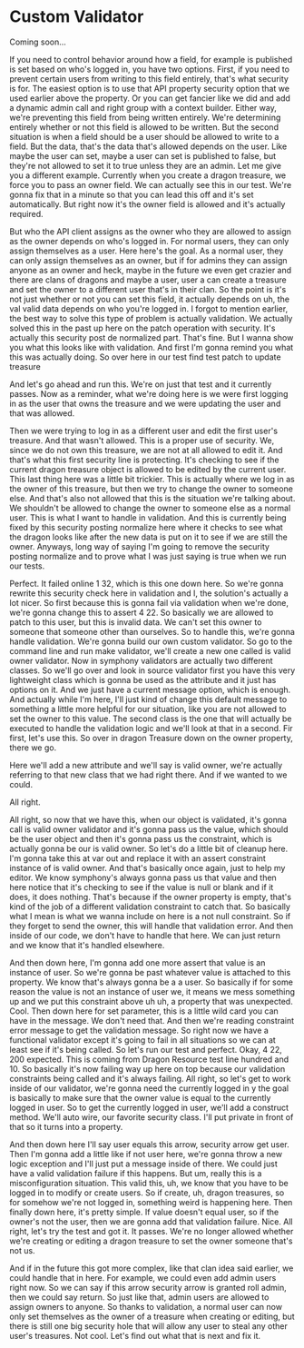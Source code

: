 # Custom Validator

Coming soon...

If you need to control behavior around how a field, for example is published is set
based on who's logged in, you have two options. First, if you need to prevent certain
users from writing to this field entirely, that's what security is for. The easiest
option is to use that API property security option that we used earlier above the
property. Or you can get fancier like we did and add a dynamic admin call and right
group with a context builder. Either way, we're preventing this field from being
written entirely. We're determining entirely whether or not this field is allowed to
be written. But the second situation is when a field should be a user should be
allowed to write to a field. But the data, that's the data that's allowed depends on
the user. Like maybe the user can set, maybe a user can set is published to false,
but they're not allowed to set it to true unless they are an admin. Let me give you a
different example. Currently when you create a dragon treasure, we force you to pass
an owner field. We can actually see this in our test. We're gonna fix that in a
minute so that you can lead this off and it's set automatically. But right now it's
the owner field is allowed and it's actually required.

But who the API client assigns as the owner who they are allowed to assign as the
owner depends on who's logged in. For normal users, they can only assign themselves
as a user. Here here's the goal. As a normal user, they can only assign themselves as
an owner, but if for admins they can assign anyone as an owner and heck, maybe in the
future we even get crazier and there are clans of dragons and maybe a user, user a
can create a treasure and set the owner to a different user that's in their clan. So
the point is it's not just whether or not you can set this field, it actually depends
on uh, the val valid data depends on who you're logged in. I forgot to mention
earlier, the best way to solve this type of problem is actually validation. We
actually solved this in the past up here on the patch operation with security. It's
actually this security post de normalized part. That's fine. But I wanna show you
what this looks like with validation. And first I'm gonna remind you what this was
actually doing. So over here in our test find test patch to update treasure

And let's go ahead and run this. We're on just that test and it currently passes. Now
as a reminder, what we're doing here is we were first logging in as the user that
owns the treasure and we were updating the user and that was allowed.

Then we were trying to log in as a different user and edit the first user's treasure.
And that wasn't allowed. This is a proper use of security. We, since we do not own
this treasure, we are not at all allowed to edit it. And that's what this first
security line is protecting. It's checking to see if the current dragon treasure
object is allowed to be edited by the current user. This last thing here was a little
bit trickier. This is actually where we log in as the owner of this treasure, but
then we try to change the owner to someone else. And that's also not allowed that
this is the situation we're talking about. We shouldn't be allowed to change the
owner to someone else as a normal user. This is what I want to handle in validation.
And this is currently being fixed by this security posting normalize here where it
checks to see what the dragon looks like after the new data is put on it to see if we
are still the owner. Anyways, long way of saying I'm going to remove the security
posting normalize and to prove what I was just saying is true when we run our tests.

Perfect. It failed online 1 32, which is this one down here. So we're gonna rewrite
this security check here in validation and I, the solution's actually a lot nicer. So
first because this is gonna fail via validation when we're done, we're gonna change
this to assert 4 22. So basically we are allowed to patch to this user, but this is
invalid data. We can't set this owner to someone that someone other than ourselves.
So to handle this, we're gonna handle validation. We're gonna build our own custom
validator. So go to the command line and run make validator, we'll create a new one
called is valid owner validator. Now in symphony validators are actually two
different classes. So we'll go over and look in source validator first you have this
very lightweight class which is gonna be used as the attribute and it just has
options on it. And we just have a current message option, which is enough. And
actually while I'm here, I'll just kind of change this default message to something a
little more helpful for our situation, like you are not allowed to set the owner to
this value. The second class is the one that will actually be executed to handle the
validation logic and we'll look at that in a second. Fir first, let's use this. So
over in dragon Treasure down on the owner property, there we go.

Here we'll add a new attribute and we'll say is valid owner, we're actually referring
to that new class that we had right there. And if we wanted to we could.

All right.

All right, so now that we have this, when our object is validated, it's gonna call is
valid owner validator and it's gonna pass us the value, which should be the user
object and then it's gonna pass us the constraint, which is actually gonna be our is
valid owner. So let's do a little bit of cleanup here. I'm gonna take this at var out
and replace it with an assert constraint instance of is valid owner. And that's
basically once again, just to help my editor. We know symphony's always gonna pass us
that value and then here notice that it's checking to see if the value is null or
blank and if it does, it does nothing. That's because if the owner property is empty,
that's kind of the job of a different validation constraint to catch that. So
basically what I mean is what we wanna include on here is a not null constraint. So
if they forget to send the owner, this will handle that validation error. And then
inside of our code, we don't have to handle that here. We can just return and we know
that it's handled elsewhere.

<affirmative>

And then down here, I'm gonna add one more assert that value is an instance of user.
So we're gonna be past whatever value is attached to this property. We know that's
always gonna be a a user. So basically if for some reason the value is not an
instance of user we, it means we mess something up and we put this constraint above
uh uh, a property that was unexpected. Cool. Then down here for set parameter, this
is a little wild card you can have in the message. We don't need that. And then we're
reading constraint error message to get the validation message. So right now we have
a functional validator except it's going to fail in all situations so we can at least
see if it's being called. So let's run our test and perfect. Okay, 4 22, 200
expected. This is coming from Dragon Resource test line hundred and 10. So basically
it's now failing way up here on top because our validation constraints being called
and it's always failing. All right, so let's get to work inside of our validator,
we're gonna need the currently logged in y the goal is basically to make sure that
the owner value is equal to the currently logged in user. So to get the currently
logged in user, we'll add a construct method. We'll auto wire, our favorite security
class. I'll put private in front of that so it turns into a property.

And then down here I'll say user equals this arrow, security arrow get user. Then I'm
gonna add a little like if not user here, we're gonna throw a new logic exception and
I'll just put a message inside of there. We could just have a valid validation
failure if this happens. But um, really this is a misconfiguration situation. This
valid this, uh, we know that you have to be logged in to modify or create users. So
if create, uh, dragon treasures, so for somehow we're not logged in, something weird
is happening here. Then finally down here, it's pretty simple. If value doesn't equal
user, so if the owner's not the user, then we are gonna add that validation failure.
Nice. All right, let's try the test and got it. It passes. We're no longer allowed
whether we're creating or editing a dragon treasure to set the owner someone that's
not us.

And if in the future this got more complex, like that clan idea said earlier, we
could handle that in here. For example, we could even add admin users right now. So
we can say if this arrow security arrow is granted roll admin, then we could say
return. So just like that, admin users are allowed to assign owners to anyone. So
thanks to validation, a normal user can now only set themselves as the owner of a
treasure when creating or editing, but there is still one big security hole that will
allow any user to steal any other user's treasures. Not cool. Let's find out what
that is next and fix it.

